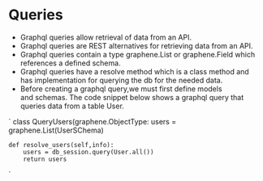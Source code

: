 # Queries
+ Graphql queries allow retrieval of data from an API. 
+ Graphql queries are REST alternatives for retrieving data from an API.
+ Graphql queries contain a type graphene.List or graphene.Field which  
references a defined schema.
+ Graphql queries have  a resolve method which is a class method and  
has implementation for querying the db for the needed data.  
+ Before creating a graphql query,we must first define models  
and schemas.
The code snippet below shows a graphql query that queries data from a table User.

`
class QueryUsers(graphene.ObjectType:
    users = graphene.List(UserSChema)


    def resolve_users(self,info):
        users = db_session.query(User.all())
        return users
 

`